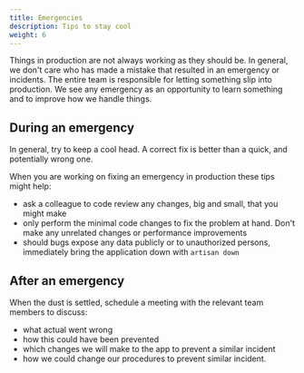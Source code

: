 ```yaml
---
title: Emergencies
description: Tips to stay cool
weight: 6
---
```


Things in production are not always working as they should be. In general, we don't care who has made a mistake that resulted in an emergency or incidents. The entire team is responsible for letting something slip into production. We see any emergency as an opportunity to learn something and to improve how we handle things.

## During an emergency

In general, try to keep a cool head. A correct fix is better than a quick, and potentially wrong one.

When you are working on fixing an emergency in production these tips might help:

- ask a colleague to code review any changes, big and small, that you might make
- only perform the minimal code changes to fix the problem at hand. Don't make any unrelated changes or performance improvements
- should bugs expose any data publicly or to unauthorized persons, immediately bring the application down with `artisan down`

## After an emergency

 When the dust is settled, schedule a meeting with the relevant team members to discuss:

- what actual went wrong
- how this could have been prevented
- which changes we will make to the app to prevent a similar incident
- how we could change our procedures to prevent similar incident.
